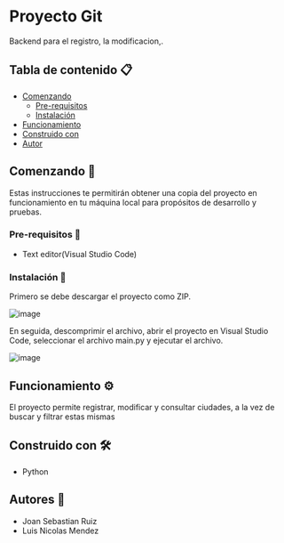# Proyecto Git

Backend para el registro, la modificacion,.


## Tabla de contenido 📋

- [Comenzando](#comenzando-)
  * [Pre-requisitos](#pre-requisitos-)
  * [Instalación](#instalación-)
- [Funcionamiento](#funcionamiento-%EF%B8%8F)
- [Construido con](#construido-con-%EF%B8%8F)
- [Autor](#autor-)


## Comenzando 🚀

Estas instrucciones te permitirán obtener una copia del proyecto en funcionamiento en tu máquina local para propósitos de desarrollo y pruebas.


### Pre-requisitos 📝

- Text editor(Visual Studio Code)

### Instalación 🔧

Primero se debe descargar el proyecto como ZIP.

![image](https://github.com/user-attachments/assets/25e489b0-dc63-46e8-935a-4d4e323b757e)


En seguida, descomprimir el archivo, abrir el proyecto en Visual Studio Code, seleccionar el archivo main.py y ejecutar el archivo.

![image](https://github.com/user-attachments/assets/937f8d64-c023-45d8-bb88-b94c410fd497)


## Funcionamiento ⚙️

El proyecto permite registrar, modificar y consultar ciudades, a la vez de buscar y filtrar estas mismas

## Construido con 🛠️

* Python


## Autores 🧑

- Joan Sebastian Ruiz 
- Luis Nicolas Mendez
